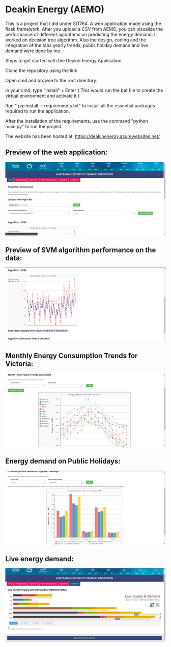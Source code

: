 # Deakin Energy (AEMO)
This is a project that I did under SIT764. A web application made using the flask framework. After you upload a CSV from AEMO, you can visualize the performance of different aglorithms on predicting the energy demand. I worked on decision tree algorithm. Also the design, coding and the integration of the tabs yearly trends, public holiday demand and live demand were done by me.

Steps to get started with the Deakin Energy Application

Clone the repository using the link

Open cmd and browse to the root directory.

In your cmd, type "install" + Enter { This would run the bat file to create the virtual environment and activate it }

Run " pip install -r requirements.txt" to install all the essential packages required to run the application.

After the installation of the requirements, use the command "python main.py" to run the project.

The website has been hosted at: https://deakinenergy.azurewebsites.net/

## Preview of the web application:
![Upload CSV from AEMO and compare algortihms](static/css/aemo_1.png)

## Preview of SVM algorithm performance on the data:
![Upload CSV from AEMO and compare algortihms](static/css/aemo_2.png)

## Monthly Energy Consumption Trends for Victoria:
![Upload CSV from AEMO and compare algortihms](static/css/aemo_3.png)

## Energy demand on Public Holidays:
![Upload CSV from AEMO and compare algortihms](static/css/aemo_4.png)

## Live energy demand:
![Upload CSV from AEMO and compare algortihms](static/css/aemo_5.png)

